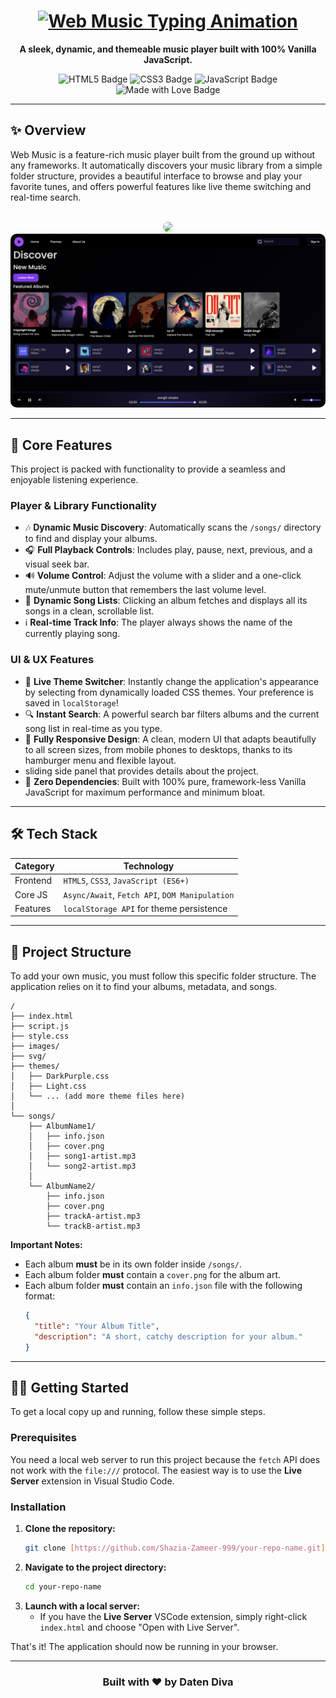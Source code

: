 <div align="center">
  
  
  <h1 align="center">
    <a href="https://github.com/Shazia-Zameer-999/your-repo-name">
      <img src="https://readme-typing-svg.herokuapp.com?font=Geist&size=40&pause=1000&color=9542f5&center=true&vCenter=true&width=550&lines=Web+Music+%F0%9F%8E%B5;Your+Personal+Music+Oasis" alt="Web Music Typing Animation" />
    </a>
  </h1>
  
  <p align="center">
    <strong>A sleek, dynamic, and themeable music player built with 100% Vanilla JavaScript.</strong>
  </p>

  <p align="center">
    <img src="https://img.shields.io/badge/HTML5-E34F26?style=for-the-badge&logo=html5&logoColor=white" alt="HTML5 Badge"/>
    <img src="https://img.shields.io/badge/CSS3-1572B6?style=for-the-badge&logo=css3&logoColor=white" alt="CSS3 Badge"/>
    <img src="https://img.shields.io/badge/JavaScript-F7DF1E?style=for-the-badge&logo=javascript&logoColor=black" alt="JavaScript Badge"/>
    <img src="https://img.shields.io/badge/Made%20with-Love-ff69b4.svg?style=for-the-badge" alt="Made with Love Badge"/>
  </p>
</div>

---

## ✨ Overview

Web Music is a feature-rich music player built from the ground up without any frameworks. It automatically discovers your music library from a simple folder structure, provides a beautiful interface to browse and play your favorite tunes, and offers powerful features like live theme switching and real-time search.

<br>

<div align="center">
  <img src="/svg/playBtn.svg" style="border-radius: 10px;"/>
</div>
<div align="center">
  <img src="/svg/layout.png" style="border-radius: 10px;"/>
</div>

---

## 🚀 Core Features

This project is packed with functionality to provide a seamless and enjoyable listening experience.

### Player & Library Functionality
* 🎶 **Dynamic Music Discovery**: Automatically scans the `/songs/` directory to find and display your albums.
* 🎧 **Full Playback Controls**: Includes play, pause, next, previous, and a visual seek bar.
* 🔊 **Volume Control**: Adjust the volume with a slider and a one-click mute/unmute button that remembers the last volume level.
* 📝 **Dynamic Song Lists**: Clicking an album fetches and displays all its songs in a clean, scrollable list.
* ℹ️ **Real-time Track Info**: The player always shows the name of the currently playing song.

### UI & UX Features
* 🎨 **Live Theme Switcher**: Instantly change the application's appearance by selecting from dynamically loaded CSS themes. Your preference is saved in `localStorage`!
* 🔍 **Instant Search**: A powerful search bar filters albums and the current song list in real-time as you type.
* 📱 **Fully Responsive Design**: A clean, modern UI that adapts beautifully to all screen sizes, from mobile phones to desktops, thanks to its hamburger menu and flexible layout.
* sliding side panel that provides details about the project.
* 🚀 **Zero Dependencies**: Built with 100% pure, framework-less Vanilla JavaScript for maximum performance and minimum bloat.

---

## 🛠️ Tech Stack

| Category | Technology |
|----------|------------|
| Frontend | `HTML5`, `CSS3`, `JavaScript (ES6+)` |
| Core JS  | `Async/Await`, `Fetch API`, `DOM Manipulation` |
| Features | `localStorage API` for theme persistence |

---

## 📂 Project Structure

To add your own music, you must follow this specific folder structure. The application relies on it to find your albums, metadata, and songs.

```
/
├── index.html
├── script.js
├── style.css
├── images/
├── svg/
├── themes/
│   ├── DarkPurple.css
│   ├── Light.css
│   └── ... (add more theme files here)
│
└── songs/
    ├── AlbumName1/
    │   ├── info.json
    │   ├── cover.png
    │   ├── song1-artist.mp3
    │   └── song2-artist.mp3
    │
    └── AlbumName2/
        ├── info.json
        ├── cover.png
        ├── trackA-artist.mp3
        └── trackB-artist.mp3
```

**Important Notes:**
* Each album **must** be in its own folder inside `/songs/`.
* Each album folder **must** contain a `cover.png` for the album art.
* Each album folder **must** contain an `info.json` file with the following format:
    ```json
    {
      "title": "Your Album Title",
      "description": "A short, catchy description for your album."
    }
    ```

---

## 🏃‍♀️ Getting Started

To get a local copy up and running, follow these simple steps.

### Prerequisites
You need a local web server to run this project because the `fetch` API does not work with the `file:///` protocol. The easiest way is to use the **Live Server** extension in Visual Studio Code.

### Installation
1.  **Clone the repository:**
    ```sh
    git clone [https://github.com/Shazia-Zameer-999/your-repo-name.git](https://github.com/Shazia-Zameer-999/your-repo-name.git)
    ```
2.  **Navigate to the project directory:**
    ```sh
    cd your-repo-name
    ```
3.  **Launch with a local server:**
    * If you have the **Live Server** VSCode extension, simply right-click `index.html` and choose "Open with Live Server".

That's it! The application should now be running in your browser.

---

<div align="center">
  <h3>Built with ❤️ by Daten Diva </h3>
</div>
